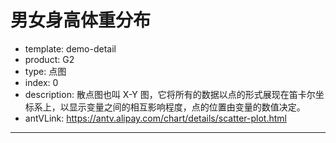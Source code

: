 # 男女身高体重分布

- template: demo-detail
- product: G2
- type: 点图
- index: 0
- description: 散点图也叫 X-Y 图，它将所有的数据以点的形式展现在笛卡尔坐标系上，以显示变量之间的相互影响程度，点的位置由变量的数值决定。
- antVLink: https://antv.alipay.com/chart/details/scatter-plot.html

----

<script>

$.getJSON('../../static/data/scatter.json',function(data){
  var frame = new G2.Frame(data);
  var hAvg = G2.Frame.mean(frame,'height'); // 计算体重的均值
  var wAvg = G2.Frame.mean(frame,'weight'); // 计算身高均值
  var lineCfg = { // 线的配置信息
    stroke: '#94E08A'
  };
  var chart = new G2.Chart({
    id: 'c1',
    width : 1000,
    height : 500
  });

  chart.source(data, {
    weight: {
      alias: '体重（kg）'
    },
    height: {
      alias: '身高（cm）'
    }
  });
  chart.tooltip({
    title: null,
    crosshairs: {
      type: 'cross'
    }
  });
  chart.point().position('height*weight').color('gender', ['rgba(223, 83, 83, 0.7)', 'rgba(119, 152, 191, 0.7)']).shape('gender', ['circle', 'diamond']).size(6).tooltip('gender*height*weight');
  chart.guide().tag([hAvg, 'min'], [hAvg, 'max'], '身高平均值: ' + hAvg.toFixed(2), {line:lineCfg});
  chart.guide().tag(['min', wAvg], ['max', wAvg], '体重平均值: ' + wAvg.toFixed(2), {line:lineCfg});
  chart.render();
});
</script>
